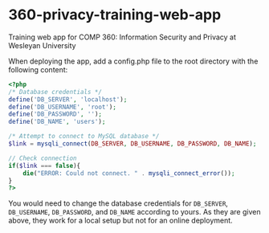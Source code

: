 # 360-privacy-training-web-app

Training web app for COMP 360: Information Security and Privacy at Wesleyan University

When deploying the app, add a config.php file to the root directory with the following content:

```php
<?php
/* Database credentials */
define('DB_SERVER', 'localhost');
define('DB_USERNAME', 'root');
define('DB_PASSWORD', '');
define('DB_NAME', 'users');

/* Attempt to connect to MySQL database */
$link = mysqli_connect(DB_SERVER, DB_USERNAME, DB_PASSWORD, DB_NAME);

// Check connection
if($link === false){
    die("ERROR: Could not connect. " . mysqli_connect_error());
}
?>
```

You would need to change the database credentials for `DB_SERVER`, `DB_USERNAME`, `DB_PASSWORD`, and `DB_NAME` according to yours. As they are given above, they work for a local setup but not for an online deployment.

